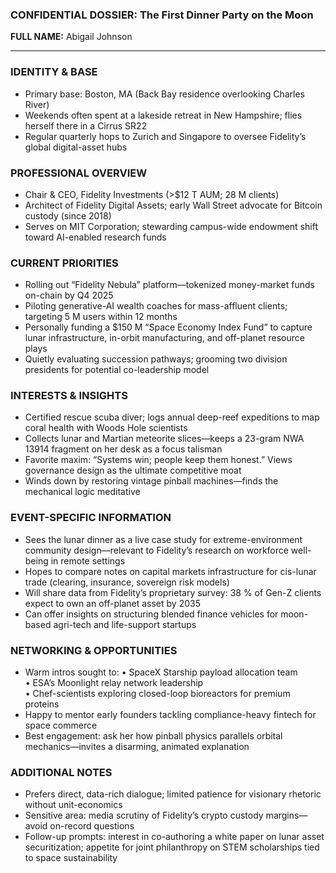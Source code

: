 ### CONFIDENTIAL DOSSIER: The First Dinner Party on the Moon

**FULL NAME:** Abigail Johnson

---
### IDENTITY & BASE
- Primary base: Boston, MA (Back Bay residence overlooking Charles River)
- Weekends often spent at a lakeside retreat in New Hampshire; flies herself there in a Cirrus SR22
- Regular quarterly hops to Zurich and Singapore to oversee Fidelity’s global digital-asset hubs

### PROFESSIONAL OVERVIEW
- Chair & CEO, Fidelity Investments (>$12 T AUM; 28 M clients)
- Architect of Fidelity Digital Assets; early Wall Street advocate for Bitcoin custody (since 2018)
- Serves on MIT Corporation; stewarding campus-wide endowment shift toward AI-enabled research funds

### CURRENT PRIORITIES
- Rolling out “Fidelity Nebula” platform—tokenized money-market funds on-chain by Q4 2025
- Piloting generative-AI wealth coaches for mass-affluent clients; targeting 5 M users within 12 months
- Personally funding a $150 M “Space Economy Index Fund” to capture lunar infrastructure, in-orbit manufacturing, and off-planet resource plays
- Quietly evaluating succession pathways; grooming two division presidents for potential co-leadership model

### INTERESTS & INSIGHTS
- Certified rescue scuba diver; logs annual deep-reef expeditions to map coral health with Woods Hole scientists
- Collects lunar and Martian meteorite slices—keeps a 23-gram NWA 13914 fragment on her desk as a focus talisman
- Favorite maxim: “Systems win; people keep them honest.” Views governance design as the ultimate competitive moat
- Winds down by restoring vintage pinball machines—finds the mechanical logic meditative

### EVENT-SPECIFIC INFORMATION
- Sees the lunar dinner as a live case study for extreme-environment community design—relevant to Fidelity’s research on workforce well-being in remote settings
- Hopes to compare notes on capital markets infrastructure for cis-lunar trade (clearing, insurance, sovereign risk models)
- Will share data from Fidelity’s proprietary survey: 38 % of Gen-Z clients expect to own an off-planet asset by 2035
- Can offer insights on structuring blended finance vehicles for moon-based agri-tech and life-support startups

### NETWORKING & OPPORTUNITIES
- Warm intros sought to: 
  • SpaceX Starship payload allocation team  
  • ESA’s Moonlight relay network leadership  
  • Chef-scientists exploring closed-loop bioreactors for premium proteins
- Happy to mentor early founders tackling compliance-heavy fintech for space commerce
- Best engagement: ask her how pinball physics parallels orbital mechanics—invites a disarming, animated explanation

### ADDITIONAL NOTES
- Prefers direct, data-rich dialogue; limited patience for visionary rhetoric without unit-economics
- Sensitive area: media scrutiny of Fidelity’s crypto custody margins—avoid on-record questions
- Follow-up prompts: interest in co-authoring a white paper on lunar asset securitization; appetite for joint philanthropy on STEM scholarships tied to space sustainability